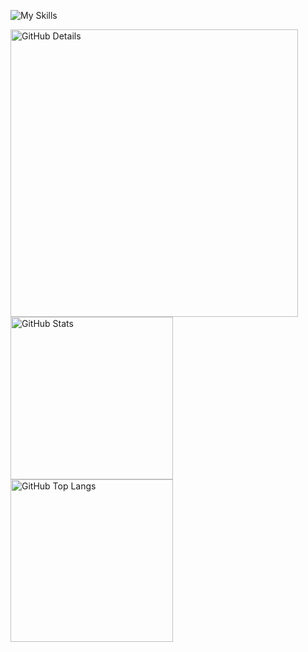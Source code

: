 ![My Skills](https://skillicons.dev/icons?i=aws,azure,dynamodb,docker,elasticsearch,git,github,githubactions,gitlab,gradle,grafana,idea,java,jenkins,kafka,kotlin,kubernetes,maven,mongodb,mysql,postgres,postman,redis,spring,sqlite,terraform,git&theme=dark)

<div>
    <img alt="GitHub Details" width="460px" src="http://github-profile-summary-cards.vercel.app/api/cards/profile-details?username=caiolucass&theme=github_dark"/>
    <img alt="GitHub Stats" width="260px" src="http://github-profile-summary-cards.vercel.app/api/cards/stats?username=caiolucass&theme=github_dark"/>
    <img alt="GitHub Top Langs" width="260px" src="http://github-profile-summary-cards.vercel.app/api/cards/repos-per-language?username=caiolucass&theme=github_dark"/>
</div> 

